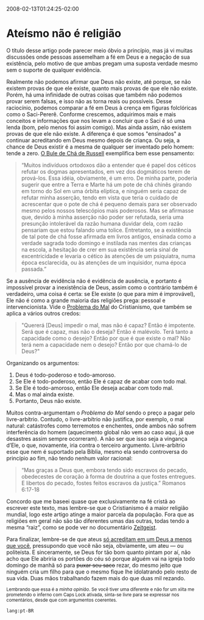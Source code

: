 2008-02-13T01:24:25-02:00
# Ateísmo não é religião

O título desse artigo pode parecer meio óbvio a princípio, mas já vi muitas discussões onde pessoas assemelham a fé em Deus e a negação de sua existência, pelo motivo de que ambas pregam uma suposta verdade mesmo sem o suporte de qualquer evidência.

Realmente não podemos afirmar que Deus não existe, até porque, se não existem provas de que ele existe, quanto mais provas de que ele não existe. Porém, há uma infinidade de outras coisas que também não podemos provar serem falsas, e isso não as torna reais ou possíveis. Desse raciocínio, podemos comparar a fé em Deus à crença em figuras folclóricas como o Saci-Pererê. Conforme crescemos, adquirimos mais e mais conceitos e informações que nos levam a concluir que o Saci é só uma lenda (bom, pelo menos foi assim comigo). Mas ainda assim, não existem provas de que ele não existe. A diferença é que somos "ensinados" a continuar acreditando em Deus mesmo depois de criança. Ou seja, a chance de Deus existir é a mesma de qualquer ser inventado pelo homem: tende a zero. [O Bule de Chá de Russell](http://pt.wikipedia.org/wiki/Bule_de_chá_de_Russell) exemplifica bem esse pensamento:

> “Muitos indivíduos ortodoxos dão a entender que é papel dos céticos refutar os dogmas apresentados, em vez dos dogmáticos terem de prová-los. Essa idéia, obviamente, é um erro. De minha parte, poderia sugerir que entre a Terra e Marte há um pote de chá chinês girando em torno do Sol em uma órbita elíptica, e ninguém seria capaz de refutar minha asserção, tendo em vista que teria o cuidado de acrescentar que o pote de chá é pequeno demais para ser observado mesmo pelos nossos telescópios mais poderosos. Mas se afirmasse que, devido à minha asserção não poder ser refutada, seria uma presunção intolerável da razão humana duvidar dela, com razão pensariam que estou falando uma tolice. Entretanto, se a existência de tal pote de chá fosse afirmada em livros antigos, ensinada como a verdade sagrada todo domingo e instilada nas mentes das crianças na escola, a hesitação de crer em sua existência seria sinal de excentricidade e levaria o cético às atenções de um psiquiatra, numa época esclarecida, ou às atenções de um inquisidor, numa época passada.”

Se a ausência de evidência não é evidência de ausência, e portanto é impossível provar a inexistência de Deus, assim como o contrário também é verdadeiro, uma coisa é certa: se Ele existe (o que para mim é improvável), Ele não é como a grande maioria das religiões prega: pessoal e intervencionista. Vide o [Problema do Mal](http://pt.wikipedia.org/wiki/Existência_de_Deus#O_Mal_no_Mundo) do Cristianismo, que também se aplica a vários outros credos:

> "Quererá [Deus] impedir o mal, mas não é capaz? Então é impotente. Será que é capaz, mas não o deseja? Então é malévolo. Terá tanto a capacidade como o desejo? Então por que é que existe o mal? Não terá nem a capacidade nem o desejo? Então por que chamá-lo de Deus?"

Organizando os argumentos:

1. Deus é todo-poderoso e todo-amoroso.
2. Se Ele é todo-poderoso, então Ele é capaz de acabar com todo mal.
3. Se Ele é todo-amoroso, então Ele deseja acabar com todo mal.
4. Mas o mal ainda existe.
5. Portanto, Deus não existe.

Muitos contra-argumentam o _Problema do Mal_ sendo o preço a pagar pelo livre-arbítrio. Contudo, o livre-arbítrio não justifica, por exemplo, o mal natural: catástrofes como terremotos e enchentes, onde ambos não sofrem interferência do homem (aquecimento global não vem ao caso aqui, já que desastres assim sempre ocorreram). A não ser que isso seja a vingança d’Ele, o que, novamente, iria contra o terceiro argumento. Livre-arbítrio esse que nem é suportado pela Bíblia, mesmo ela sendo controversa do princípio ao fim, não tendo nenhum valor racional:

> “Mas graças a Deus que, embora tendo sido escravos do pecado, obedecestes de coração à forma de doutrina a que fostes entregues. E libertos do pecado, fostes feitos escravos da justiça.”
> Romanos 6:17-18

Concordo que me baseei quase que exclusivamente na fé cristã ao escrever este texto, mas lembre-se que o Cristianismo é a maior religião mundial, logo este artigo atinge a maior parcela da população. Fora que as religiões em geral não são tão diferentes umas das outras, todas tendo a mesma “raiz”, como se pode ver no documentário [Zeitgeist](http://video.google.com/videoplay?docid=-1437724226641382024).

Para finalizar, lembre-se de que ateus [só acreditam em um Deus a menos que você](http://friendlyatheist.com/2008/02/11/gods-we-dont-believe-in/), pressupondo que você não seja, obviamente, um ateu — ou politeísta. E sinceramente, se Deus for tão bom quanto pintam por aí, não acho que Ele abriria os portões do céu só porque alguém vai na igreja todo domingo de manhã só para ~~puxar seu saco~~ rezar, do mesmo jeito que ninguém cria um filho para que o mesmo fique lhe idolatrando pelo resto de sua vida. Duas mãos trabalhando fazem mais do que duas mil rezando.

<small>Lembrando que essa é a _minha opinião_. Se você tiver uma diferente e não for um xiita me prometendo o inferno com Caps Lock ativada, sinta-se livre para se expressar nos comentários, desde que com argumentos coerentes.</small>

`lang:pt-BR`
